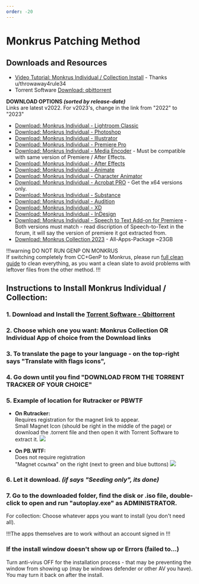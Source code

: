 ```yaml
---
order: -20
---
```


<!-- Links -->
[Video Tutorial: Monkrus Individual / Collection Install]: https://odysee.com/adobe-master-collection-free:c
[Download: qbittorrent]: https://www.qbittorrent.org/download.php
[Download: Monkrus Individual - Lightroom Classic]: https://w14.monkrus.ws/search?q=Adobe+Photoshop&max-results=20&by-date=true
[Download: Monkrus Individual - Photoshop]: https://w14.monkrus.ws/search?q=Adobe+Photoshop&max-results=20&by-date=true
[Download: Monkrus Individual - Illustrator]: https://w14.monkrus.ws/search?q=Adobe+Illustrator&max-results=20&by-date=true 
[Download: Monkrus Individual - Premiere Pro]: https://w14.monkrus.ws/search?q=Adobe+Premiere+Pro&max-results=20&by-date=true
[Download: Monkrus Individual - Media Encoder]: https://w14.monkrus.ws/search?q=Adobe+Media+Encoder&max-results=20&by-date=true
[Download: Monkrus Individual - After Effects]: https://w14.monkrus.ws/search?q=Adobe+After+Effects&max-results=20&by-date=true 
[Download: Monkrus Individual - Animate]: https://w14.monkrus.ws/search?q=Adobe+Animate&max-results=20&by-date=true 
[Download: Monkrus Individual - Character Animator]: https://w14.monkrus.ws/search?q=Adobe+Character+Animator&max-results=20&by-date=true 
[Download: Monkrus Individual - Acrobat PRO]: https://w14.monkrus.ws/search?q=Adobe+Acrobat+Pro&max-results=20&by-date=true
[Download: Monkrus Individual - Substance]: https://w14.monkrus.ws/search?q=Adobe+Substance&max-results=20&by-date=true 
[Download: Monkrus Individual - Audition]: https://w14.monkrus.ws/search?q=Adobe+Audition&max-results=20&by-date=true 
[Download: Monkrus Individual - XD]: https://w14.monkrus.ws/search?q=Adobe+XD&max-results=20&by-date=true 
[Download: Monkrus Individual - InDesign]: https://w14.monkrus.ws/search?q=Adobe+InDesign&max-results=20&by-date=true
[Download: Monkrus Individual - Speech to Text Add-on for Premiere]: https://w14.monkrus.ws/search?q=Adobe+Speech+to+Text&max-results=20&by-date=true
[Download: Monkrus Collection 2023]: https://w14.monkrus.ws/search?q=Adobe+Master+Collection+2023&max-results=20&by-date=true

<!-- Main Content -->
# Monkrus Patching Method

## Downloads and Resources

* [Video Tutorial: Monkrus Individual / Collection Install] - Thanks u/throwaway4rule34
* Torrent Software [Download: qbittorrent]  

**DOWNLOAD OPTIONS *(sorted by release-date)***  
Links are latest v2022. For v2023's, change in the link from "2022" to "2023"
* [Download: Monkrus Individual - Lightroom Classic]
* [Download: Monkrus Individual - Photoshop]
* [Download: Monkrus Individual - Illustrator]
* [Download: Monkrus Individual - Premiere Pro]
* [Download: Monkrus Individual - Media Encoder] - Must be compatible with same version of Premiere / After Effects.
* [Download: Monkrus Individual - After Effects] 
* [Download: Monkrus Individual - Animate]
* [Download: Monkrus Individual - Character Animator]
* [Download: Monkrus Individual - Acrobat PRO] - Get the x64 versions only.
* [Download: Monkrus Individual - Substance] 
* [Download: Monkrus Individual - Audition]
* [Download: Monkrus Individual - XD]
* [Download: Monkrus Individual - InDesign]
* [Download: Monkrus Individual - Speech to Text Add-on for Premiere] - Both versions must match - read discription of Speech-to-Text in the forum, it will say the version of premiere it got extracted from.
* [Download: Monkrus Collection 2023] - All-Apps-Package ~23GB

!!!warning
DO NOT RUN GENP ON MONKRUS  
If switching completely from CC+GenP to Monkrus, please run [full clean guide](../other-guides/full-clean.md) to clean everything, as you want a clean slate to avoid problems with leftover files from the other method.
!!!

## Instructions to Install Monkrus Individual / Collection:

### 1. Download and Install the [Torrent Software - Qbittorrent](https://www.qbittorrent.org/download.php)
### 2. Choose which one you want: Monkrus Collection OR Individual App of choice from the Download links
### 3. To translate the page to your language - on the top-right says "Translate with flags icons",
### 4. Go down until you find "DOWNLOAD FROM THE TORRENT TRACKER OF YOUR CHOICE"
### 5. Example of location for Rutracker or PBWTF
   * **On Rutracker:**  
   Requires registration for the magnet link to appear.  
   Small Magnet Icon (should be right in the middle of the page) or download the .torrent file and then open it with Torrent Software to extract it.
   ![](https://i.imgur.com/AHCcrc2.png)

   * **On PB.WTF:**  
   Does not require registration  
   "Magnet ссылка" on the right (next to green and blue buttons)
   ![](https://i.imgur.com/LehWLT3.png)

### 6. Let it download. *(if says "Seeding only", its done)*
### 7. Go to the downloaded folder, find the **disk or .iso file**, double-click to open and run "autoplay.exe" as ADMINISTRATOR.
   For collection: Choose whatever apps you want to install (you don't need all).

!!!The apps themselves are to work without an account signed in
!!!

### If the install window doesn't show up or Errors (failed to...)

Turn anti-virus OFF for the installation process - that may be preventing the window from showing up (may be windows defender or other AV you have). You may turn it back on after the install.

